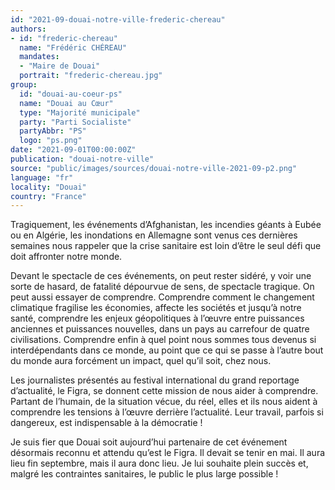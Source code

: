 ```yaml
---
id: "2021-09-douai-notre-ville-frederic-chereau"
authors:
- id: "frederic-chereau"
  name: "Frédéric CHÉREAU"
  mandates: 
  - "Maire de Douai"
  portrait: "frederic-chereau.jpg"
group:
  id: "douai-au-coeur-ps"
  name: "Douai au Cœur"
  type: "Majorité municipale"
  party: "Parti Socialiste"
  partyAbbr: "PS"
  logo: "ps.png"
date: "2021-09-01T00:00:00Z"
publication: "douai-notre-ville"
source: "public/images/sources/douai-notre-ville-2021-09-p2.png"
language: "fr"
locality: "Douai"
country: "France"
---
```


Tragiquement, les événements d’Afghanistan, les incendies géants à Eubée ou en Algérie, les inondations en Allemagne sont venus ces dernières semaines nous rappeler que la crise sanitaire est loin d’être le seul défi que doit affronter notre monde.

Devant le spectacle de ces événements, on peut rester sidéré, y voir une sorte de hasard, de fatalité dépourvue de sens, de spectacle tragique. On peut aussi essayer de comprendre. Comprendre comment le changement climatique fragilise les économies, affecte les sociétés et jusqu’à notre santé, comprendre les enjeux géopolitiques à l’œuvre entre puissances anciennes et puissances nouvelles, dans un pays au carrefour de quatre civilisations. Comprendre enfin à quel point nous sommes tous devenus si interdépendants dans ce monde, au point que ce qui se passe à l’autre bout du monde aura forcément un impact, quel qu’il soit, chez nous.

Les journalistes présentés au festival international du grand reportage d’actualité, le Figra, se donnent cette mission de nous aider à comprendre. Partant de l’humain, de la situation vécue, du réel, elles et ils nous aident à comprendre les tensions à l’œuvre derrière l’actualité. Leur travail, parfois si dangereux, est indispensable à la démocratie !

Je suis fier que Douai soit aujourd’hui partenaire de cet événement désormais reconnu et attendu qu’est le Figra. Il devait se tenir en mai. Il aura lieu fin septembre, mais il aura donc lieu. Je lui souhaite plein succès et, malgré les contraintes sanitaires, le public le plus large possible !
